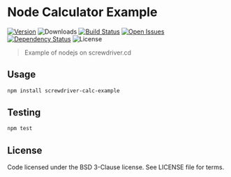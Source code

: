 # Node Calculator Example
[![Version][npm-image]][npm-url] ![Downloads][downloads-image] [![Build Status][status-image]][status-url] [![Open Issues][issues-image]][issues-url] [![Dependency Status][daviddm-image]][daviddm-url] ![License][license-image]

> Example of nodejs on screwdriver.cd

## Usage

```bash
npm install screwdriver-calc-example
```

## Testing

```bash
npm test
```

## License

Code licensed under the BSD 3-Clause license. See LICENSE file for terms.

[npm-image]: https://img.shields.io/npm/v/screwdriver-calc-example.svg
[npm-url]: https://npmjs.org/package/screwdriver-calc-example
[downloads-image]: https://img.shields.io/npm/dt/screwdriver-calc-example.svg
[license-image]: https://img.shields.io/npm/l/screwdriver-calc-example.svg
[issues-image]: https://img.shields.io/github/issues/screwdriver-cd/calc-example.svg
[issues-url]: https://github.com/screwdriver-cd/calc-example/issues
[status-image]: https://cd.screwdriver.cd/pipelines/pipelineid/badge
[status-url]: https://cd.screwdriver.cd/pipelines/pipelineid
[daviddm-image]: https://david-dm.org/screwdriver-cd/calc-example.svg?theme=shields.io
[daviddm-url]: https://david-dm.org/screwdriver-cd/calc-example

